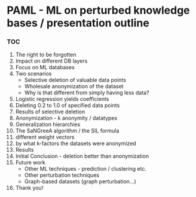 # PAML - ML on perturbed knowledge bases / presentation outline

### TOC

1. The right to be forgotten
2. Impact on different DB layers
3. Focus on ML databases
4. Two scenarios
    * Selective deletion of valuable data points
    * Wholesale anonymization of the dataset
    * Why is that different from simply having less data?
5. Logistic regression yields coefficients
6. Deleting 0.2 to 1.0 of specified data points
7. Results of selective deletion
8. Anonymization - k anonymity / datatypes
9. Generalization hierarchies
10. The SaNGreeA algorithm / the SIL formula
11. different weight vectors
11. by what k-factors the datasets were anonymized
12. Results
13. Initial Conclusion - deletion better than anonymization
14. Future work
    * Other ML techniques - prediction / clustering etc.
    * Other perturbation techniques
    * Graph-based datasets (graph perturbation...)
15. Thank you!
